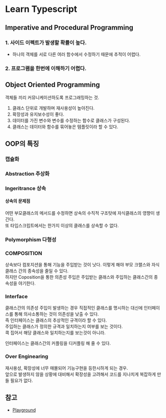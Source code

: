 # Learn Typescript

## Imperative and Procedural Programming

### 1. 사이드 이펙트가 발생할 확률이 높다.

- 하나의 객체를 서로 다른 여러 함수에서 수정하기 때문에 추적이 어렵다.

### 2. 프로그램을 한번에 이해하기 어렵다.

## Object Oriented Programming

객체들 끼리 커뮤니케이션하도록 프로그래밍하는 것.

1. 클래스 단위로 개발하며 재사용성이 높아진다.
2. 확장성과 유지보수성이 좋다.
3. 데이터를 가진 변수와 변수를 수정하는 함수로 클래스가 구성된다.
4. 클래스는 데이터와 함수를 묶어놓은 템플릿이라 할 수 있다.

## OOP의 특징

### 캡슐화

### Abstraction 추상화

### Ingeritrance 상속

#### 상속의 문제점

어떤 부모클래스의 메서드를 수정하면 상속의 수직적 구조탓에 자식클래스의 영향이 생긴다.  
또 타입스크립트에서는 한가지 이상의 클래스를 상속할 수 없다.

### Polymorphism 다형성

### COMPOSITION

상속보다 컴포지션을 통해 기능을 주입받는 것이 낫다.
이렇게 해야 부모 크랠스와 자식 클래스 간의 종속성을 줄일 수 있다.  
하지만 Coposition을 통한 의존성 주입은 주입받는 클래스와 주입하는 클래스간의 종속성을 야기한다.

### Interface

클래스간의 의존성 주입이 발생하는 경우 직접적인 클래스를 명시하는 대신에
인터페이스를 통해 의사소통하는 것이 의존성을 낮출 수 있다.  
즉 인터페이스는 클래스의 추상적인 규격이라 할 수 있다.  
주입하는 클래스가 정의한 규격과 일치하는지 여부를 보는 것이다.  
콕 집어서 해당 클래스와 일치하는지를 보는것이 아니라.

인터페이스는 클래스간의 커플링을 디커플링 해 줄 수 있다.

### Over Enginearing

재사용성, 확장성에 너무 매몰되어 기능구현을 등한시하게 되는 경우.  
앞으로 발생하지 않을 상황에 대비해서 확장성을 고려해서 코드를 지나치게 복잡하게 만들 필요가 없다.

## 참고

- [Playground](https://www.typescriptlang.org/play)
